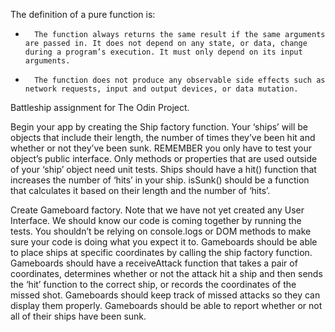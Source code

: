 
The definition of a pure function is:
* 		The function always returns the same result if the same arguments are passed in. It does not depend on any state, or data, change during a program’s execution. It must only depend on its input arguments.
* 		The function does not produce any observable side effects such as network requests, input and output devices, or data mutation.



Battleship assignment for The Odin Project.

Begin your app by creating the Ship factory function.
Your ‘ships’ will be objects that include their length, the number of times they’ve been hit and whether or not they’ve been sunk.
REMEMBER you only have to test your object’s public interface. Only methods or properties that are used outside of your ‘ship’ object need unit tests.
Ships should have a hit() function that increases the number of ‘hits’ in your ship.
isSunk() should be a function that calculates it based on their length and the number of ‘hits’.



Create Gameboard factory.
Note that we have not yet created any User Interface. We should know our code is coming together by running the tests. You shouldn’t be relying on console.logs or DOM methods to make sure your code is doing what you expect it to.
Gameboards should be able to place ships at specific coordinates by calling the ship factory function.
Gameboards should have a receiveAttack function that takes a pair of coordinates, determines whether or not the attack hit a ship and then sends the ‘hit’ function to the correct ship, or records the coordinates of the missed shot.
Gameboards should keep track of missed attacks so they can display them properly.
Gameboards should be able to report whether or not all of their ships have been sunk.
